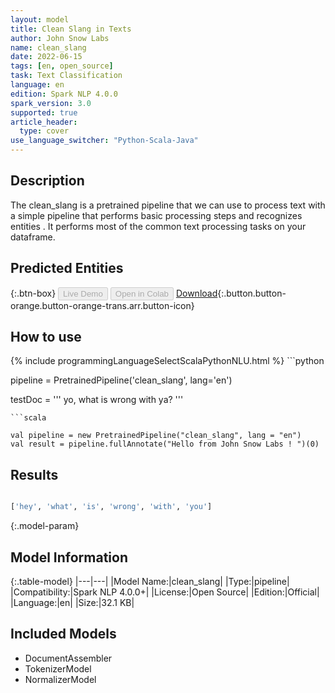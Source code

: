 ```yaml
---
layout: model
title: Clean Slang in Texts
author: John Snow Labs
name: clean_slang
date: 2022-06-15
tags: [en, open_source]
task: Text Classification
language: en
edition: Spark NLP 4.0.0
spark_version: 3.0
supported: true
article_header:
  type: cover
use_language_switcher: "Python-Scala-Java"
---
```


## Description

The clean_slang is a pretrained pipeline that we can use to process text with a simple pipeline that performs basic processing steps and recognizes entities . It performs most of the common text processing tasks on your dataframe.

## Predicted Entities



{:.btn-box}
<button class="button button-orange" disabled>Live Demo</button>
<button class="button button-orange" disabled>Open in Colab</button>
[Download](https://s3.amazonaws.com/auxdata.johnsnowlabs.com/public/models/clean_slang_en_4.0.0_3.0_1655323050147.zip){:.button.button-orange.button-orange-trans.arr.button-icon}

## How to use



<div class="tabs-box" markdown="1">
{% include programmingLanguageSelectScalaPythonNLU.html %}
```python

pipeline = PretrainedPipeline('clean_slang', lang='en')

testDoc = '''
yo, what is wrong with ya?
'''
```
```scala

val pipeline = new PretrainedPipeline("clean_slang", lang = "en")
val result = pipeline.fullAnnotate("Hello from John Snow Labs ! ")(0)
```
</div>

## Results

```bash

['hey', 'what', 'is', 'wrong', 'with', 'you']
```

{:.model-param}
## Model Information

{:.table-model}
|---|---|
|Model Name:|clean_slang|
|Type:|pipeline|
|Compatibility:|Spark NLP 4.0.0+|
|License:|Open Source|
|Edition:|Official|
|Language:|en|
|Size:|32.1 KB|

## Included Models

- DocumentAssembler
- TokenizerModel
- NormalizerModel